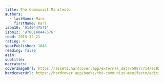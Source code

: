 ```yaml
---
title: The Communist Manifesto
authors:
  - lastName: Marx
    firstName: Karl
isbn10: '0140447571'
isbn13: '9780140447576'
read: 2018-12-21
rating: 4
yearPublished: 1848
reading: false
asin:
subtitle:
narrators:
coverImageUrl: https://assets.hardcover.app/external_data/59977714/ec92d944360c72485503b17704d32b51446407a8.jpeg
hardcoverUrl: https://hardcover.app/books/the-communist-manifesto/editions/16294758
---
```

